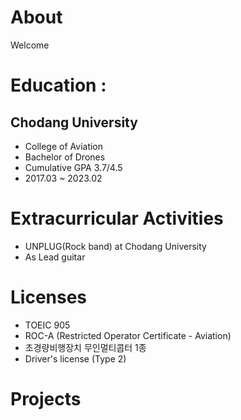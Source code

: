 # About
Welcome

# Education : 
## Chodang University
- College of Aviation
- Bachelor of Drones
- Cumulative GPA 3.7/4.5
- 2017.03 ~ 2023.02

# Extracurricular Activities
- UNPLUG(Rock band) at Chodang University
- As Lead guitar
# Licenses
- TOEIC 905
- ROC-A (Restricted Operator Certificate - Aviation)
- 초경량비행장치 무인멀티콥터 1종
- Driver's license (Type 2)

# Projects

# 